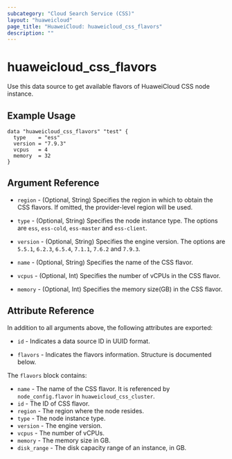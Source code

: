 ```yaml
---
subcategory: "Cloud Search Service (CSS)"
layout: "huaweicloud"
page_title: "HuaweiCloud: huaweicloud_css_flavors"
description: ""
---
```


# huaweicloud_css_flavors

Use this data source to get available flavors of HuaweiCloud CSS node instance.

## Example Usage

```hcl
data "huaweicloud_css_flavors" "test" {
  type    = "ess"
  version = "7.9.3"
  vcpus   = 4
  memory  = 32
}
```

## Argument Reference

* `region` - (Optional, String) Specifies the region in which to obtain the CSS flavors. If omitted, the
  provider-level region will be used.

* `type` - (Optional, String) Specifies the node instance type. The options are `ess`, `ess-cold`, `ess-master`
 and `ess-client`.

* `version` - (Optional, String) Specifies the engine version. The options are `5.5.1`, `6.2.3`, `6.5.4`, `7.1.1`,
 `7.6.2` and `7.9.3`.

* `name` - (Optional, String) Specifies the name of the CSS flavor.

* `vcpus` - (Optional, Int) Specifies the number of vCPUs in the CSS flavor.

* `memory` - (Optional, Int) Specifies the memory size(GB) in the CSS flavor.

## Attribute Reference

In addition to all arguments above, the following attributes are exported:

* `id` - Indicates a data source ID in UUID format.

* `flavors` - Indicates the flavors information. Structure is documented below.

The `flavors` block contains:

* `name` - The name of the CSS flavor. It is referenced by `node_config.flavor` in `huaweicloud_css_cluster`.
* `id` - The ID of CSS flavor.
* `region` - The region where the node resides.
* `type` - The node instance type.
* `version` - The engine version.
* `vcpus` - The number of vCPUs.
* `memory` - The memory size in GB.
* `disk_range` - The disk capacity range of an instance, in GB.

